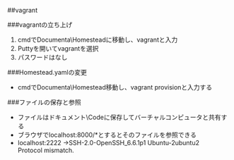 ##vagrant

###vagrantの立ち上げ
1. cmdでDocumenta\Homesteadに移動し、vagrantと入力
2. Puttyを開いてvagrantを選択
3. パスワードはなし

###Homestead.yamlの変更
* cmdでDocumenta\Homestead移動し、vagrant provisionと入力する

###ファイルの保存と参照
* ファイルはドキュメント\Codeに保存してバーチャルコンピュータと共有する
* ブラウザでlocalhost:8000/*とするとそのファイルを参照できる
* localhost:2222
  ->SSH-2.0-OpenSSH_6.6.1p1 Ubuntu-2ubuntu2  
    Protocol mismatch.
